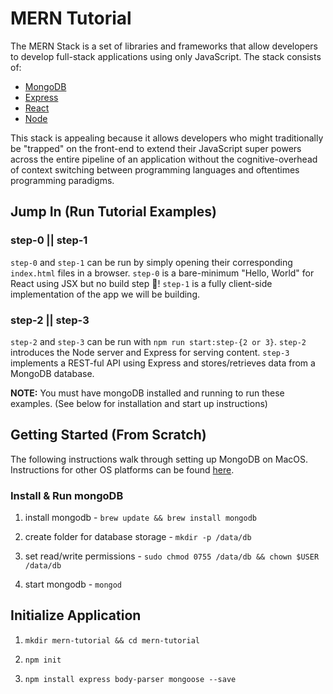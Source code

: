 # MERN Tutorial
The MERN Stack is a set of libraries and frameworks that allow developers to develop full-stack applications using only JavaScript. The stack consists of:

* [MongoDB](https://www.mongodb.com/)
* [Express](http://expressjs.com/)
* [React](https://facebook.github.io/react/)
* [Node](https://nodejs.org/en/)

This stack is appealing because it allows developers who might traditionally be "trapped" on the front-end to extend their JavaScript super powers across the entire pipeline of an application without the cognitive-overhead of context switching between programming languages and oftentimes programming paradigms.

## Jump In (Run Tutorial Examples)

### step-0 || step-1
`step-0` and `step-1` can be run by simply opening their corresponding `index.html` files in a browser. `step-0` is a bare-minimum "Hello, World" for React using JSX but no  build step 🎉! `step-1` is a fully client-side implementation of the app we will be building.

### step-2 || step-3
`step-2` and `step-3` can be run with `npm run start:step-{2 or 3}`. `step-2` introduces the Node server and Express for serving content. `step-3` implements a REST-ful API using Express and stores/retrieves data from a MongoDB database.

**NOTE:** You must have mongoDB installed and running to run these examples. (See below for installation and start up instructions)

## Getting Started (From Scratch)
The following instructions walk through setting up MongoDB on MacOS. Instructions for other OS platforms can be found [here](https://docs.mongodb.com/getting-started/shell/installation/).

### Install & Run mongoDB
1. install mongodb - `brew update && brew install mongodb`

1. create folder for database storage - `mkdir -p /data/db`

1. set read/write permissions - `sudo chmod 0755 /data/db && chown $USER /data/db`

1. start mongodb - `mongod`

## Initialize Application
1. `mkdir mern-tutorial && cd mern-tutorial`

1. `npm init`

1. `npm install express body-parser mongoose --save`
